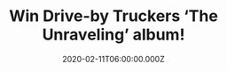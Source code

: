 ---
campaign-uuid: "c-5c6346e7-f39a-41f9-bd36-3d6c32f111fd"
type: "Competition"
category: "Music"
date: "2020-02-11T06:00:00.000Z"
end-date: "2020-03-11T23:59:00.000Z"
disable-form: false
is_promoted: false
has_entry_page: true
title: "Win Drive-by Truckers ‘The Unraveling’ album!"
competition-description: "<p>We are giving away the 12th studio album and first new\
  \ LP in more than three years of Drive-by Truckers: ‘The Unraveling’ An album focus\
  \ at the core emotional level. More heart and less cerebral perhaps.</p>\n<p>Do\
  \ you want it? Click below for a chance to win it.</p>\n"
hero-header: "Win Drive-by Truckers ‘The Unraveling’ album!"
terms-confirmation: "N/A"
banner-img: "https://assets.expresslyapp.com/asset-0b91c96f-4786-4d08-957c-5f2f59b6809b.jpg"
logo-left-href: "aaa.nme.com"
logo-left-image: "https://assets.expresslyapp.com/asset-48d1f902-d0bb-416a-907f-4b5b2a333004.jpg"
logo-left-title: "NME AAA"
bg-image-hero: "https://assets.expresslyapp.com/asset-e9e39676-5389-4664-ad1b-383027bdcd97.jpg"
bg-image-first: "https://assets.expresslyapp.com/asset-fd0ec4c8-4c6d-435a-bc10-bbae0a9eb922.jpg"
section1-content: "<p>’The Unraveling’ was recorded at the legendary Sam Phillips\
  \ Recording Service in Memphis, TN by GRAMMY Award-winning engineer Matt Ross-Spang\
  \ and longtime DBT producer David Barbe. Co-founding singer/songwriter/guitarists\
  \ Mike Cooley and Patterson Hood both spent much of the time prior doing battle\
  \ with deep pools of writer's block.</p>\n<p>Want it? Click below for a chance to\
  \ win.</p>\n"
entry-title: "Win Drive-by Truckers ‘The Unraveling’ album!"
entry-content: "<p>Enter the draw to win Drive-by Truckers ‘The Unraveling’ album\
  \ by completing the form below before 23:59 on the 11th of March 2020.</p>\n"
has-winner: false
prize-description: "Drive-by Truckers ‘The Unraveling’ album!"
special-conditions: "Multiple entries are allowed up to one every day.\r\n\r\nThis\
  \ competition is also available on: https://club.expressly.io/competitions/drive-by-truckers-album"
country-restrictions:
- "GB"
---